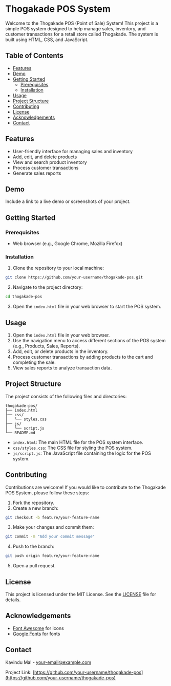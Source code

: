 # Thogakade POS System

Welcome to the Thogakade POS (Point of Sale) System! This project is a simple POS system designed to help manage sales, inventory, and customer transactions for a retail store called Thogakade. The system is built using HTML, CSS, and JavaScript.

## Table of Contents

- [Features](#features)
- [Demo](#demo)
- [Getting Started](#getting-started)
  - [Prerequisites](#prerequisites)
  - [Installation](#installation)
- [Usage](#usage)
- [Project Structure](#project-structure)
- [Contributing](#contributing)
- [License](#license)
- [Acknowledgements](#acknowledgements)
- [Contact](#contact)

## Features

- User-friendly interface for managing sales and inventory
- Add, edit, and delete products
- View and search product inventory
- Process customer transactions
- Generate sales reports

## Demo

Include a link to a live demo or screenshots of your project.

## Getting Started

### Prerequisites

- Web browser (e.g., Google Chrome, Mozilla Firefox)

### Installation

1. Clone the repository to your local machine:

```sh
git clone https://github.com/your-username/thogakade-pos.git
```

2. Navigate to the project directory:

```sh
cd thogakade-pos
```

3. Open the `index.html` file in your web browser to start the POS system.

## Usage

1. Open the `index.html` file in your web browser.
2. Use the navigation menu to access different sections of the POS system (e.g., Products, Sales, Reports).
3. Add, edit, or delete products in the inventory.
4. Process customer transactions by adding products to the cart and completing the sale.
5. View sales reports to analyze transaction data.

## Project Structure

The project consists of the following files and directories:

```
thogakade-pos/
├── index.html
├── css/
│   └── styles.css
├── js/
│   └── script.js
└── README.md
```

- `index.html`: The main HTML file for the POS system interface.
- `css/styles.css`: The CSS file for styling the POS system.
- `js/script.js`: The JavaScript file containing the logic for the POS system.

## Contributing

Contributions are welcome! If you would like to contribute to the Thogakade POS System, please follow these steps:

1. Fork the repository.
2. Create a new branch:

```sh
git checkout -b feature/your-feature-name
```

3. Make your changes and commit them:

```sh
git commit -m "Add your commit message"
```

4. Push to the branch:

```sh
git push origin feature/your-feature-name
```

5. Open a pull request.

## License

This project is licensed under the MIT License. See the [LICENSE](LICENSE) file for details.

## Acknowledgements

- [Font Awesome](https://fontawesome.com/) for icons
- [Google Fonts](https://fonts.google.com/) for fonts

## Contact

Kavindu Mal - [your-email@example.com](mailto:your-email@example.com)

Project Link: [https://github.com/your-username/thogakade-pos](https://github.com/your-username/thogakade-pos)

